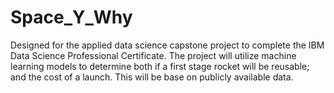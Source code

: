 # Space_Y_Why
Designed for the applied data science capstone project to complete the IBM Data Science Professional Certificate.  The project will utilize machine learning models to determine both if a first stage rocket will be reusable; and the cost of a launch.  This will  be base on publicly available data.      
